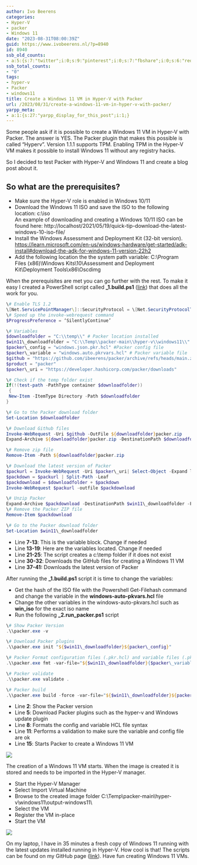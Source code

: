 ```yaml
---
author: Ivo Beerens
categories:
- Hyper-V
- packer
- Windows 11
date: "2023-08-31T08:00:39Z"
guid: https://www.ivobeerens.nl/?p=8940
id: 8940
ssb_old_counts:
- a:5:{s:7:"twitter";i:0;s:9:"pinterest";i:0;s:7:"fbshare";i:0;s:6:"reddit";i:0;s:6:"tumblr";N;}
ssb_total_counts:
- "0"
tags:
- hyper-v
- Packer
- windows11
title: Create a Windows 11 VM in Hyper-V with Packer
url: /2023/08/31/create-a-windows-11-vm-in-hyper-v-with-packer/
yarpp_meta:
- a:1:{s:27:"yarpp_display_for_this_post";i:1;}
---
```


Some people ask if it is possible to create a Windows 11 VM in Hyper-V with Packer. The answer is YES. The Packer plugin that makes this possible is called “Hyperv”. Version 1.1.1 supports TPM. Enabling TPM in the Hyper-V VM makes it possible to install Windows 11 without any registry hacks.

So I decided to test Packer with Hyper-V and Windows 11 and create a blog post about it.

## So what are the prerequisites?

- Make sure the Hyper-V role is enabled in Windows 10/11
- Download the Windows 11 ISO and save the ISO to the following location: c:\\iso  
    An example of downloading and creating a Windows 10/11 ISO can be found here: http://localhost/2021/05/19/quick-tip-download-the-latest-windows-10-iso-file/
- Install the Windows Assessment and Deployment Kit (32-bit version). https://learn.microsoft.com/en-us/windows-hardware/get-started/adk-install#download-the-adk-for-windows-11-version-22h2
- Add the following location the the system path variable: C:\\Program Files (x86)\\Windows Kits\\10\\Assessment and Deployment Kit\\Deployment Tools\\x86\\Oscdimg

When the prerequisites are met you can go further with the rest. To make it easy I created a PowerShell script called **\_1.build.ps1** ([link](https://github.com/ibeerens/packer/blob/main/hyper-v/windows11/_1.build.ps1)) that does all the work for you.

```powershell  
\# Enable TLS 1.2  
\[Net.ServicePointManager\]::SecurityProtocol = \[Net.SecurityProtocolType\]::Tls12  
\# Speed up the invoke-webrequest command  
$ProgressPreference = ‘SilentlyContinue’

\# Variables  
$downloadfolder = "C:\\temp\\" # Packer location installed  
$win11\_downloadfolder = "C:\\Temp\\packer-main\\hyper-v\\windows11\\"  
$packer\_config = "windows.json.pkr.hcl" #Packer config file  
$packer\_variable = "windows.auto.pkrvars.hcl" # Packer variable file  
$github = "https://github.com/ibeerens/packer/archive/refs/heads/main.zip"  
$product = "packer"  
$packer\_uri = "https://developer.hashicorp.com/packer/downloads"

\# Check if the temp folder exist  
If(!(test-path -PathType container $downloadfolder))  
 {  
 New-Item -ItemType Directory -Path $downloadfolder  
}

\# Go to the Packer download folder  
Set-Location $downloadfolder

\# Download Github files  
Invoke-WebRequest -Uri $github -OutFile ${downloadfolder}packer.zip  
Expand-Archive ${downloadfolder}packer.zip -DestinationPath $downloadfolder -Force

\# Remove zip file  
Remove-Item -Path ${downloadfolder}packer.zip

\# Download the latest version of Packer  
$packurl = Invoke-WebRequest -Uri $packer\_uri| Select-Object -Expand links | Where-Object href -match "//releases\\.hashicorp\\.com/$product/\\d.\*/$product\_.\*\_windows\_amd64\\.zip$" | Select-Object -Expand href  
$packdown = $packurl | Split-Path -Leaf  
$packdownload = $downloadfolder + $packdown  
Invoke-WebRequest $packurl -outfile $packdownload

\# Unzip Packer  
Expand-Archive $packdownload -DestinationPath $win11\_downloadfolder -Force  
\# Remove the Packer ZIP file  
Remove-Item $packdownload

\# Go to the Packer download folder  
Set-Location $win11\_downloadfolder

```

- Line **7-13**: This is the variable block. Change if needed
- Line **13-19**: Here are the variables located. Change if needed
- Line **21-25**: The script creates a c:\\temp folder if it does not exist
- Line **30-32**: Downloads the GitHub files for creating a Windows 11 VM
- Line **37-41:** Downloads the latest version of Packer

After running the **\_1.build.ps1** script it is time to change the variables:

- Get the hash of the ISO file with the Powershell Get-Filehash command and change the variable in the **windows-auto-pkvars.hcl** file
- Change the other variables in the windows-auto-pkvars.hcl such as **win\_iso** for the exact iso name
- Run the following **\_2.run\_packer.ps1** script

```powershell  
\# Show Packer Version  
.\\packer.exe -v

\# Download Packer plugins  
.\\packer.exe init "${$win11\_downloadfolder}${packer\_config}"

\# Packer Format configuration files (.pkr.hcl) and variable files (.pkrvars.hcl) are updated.  
.\\packer.exe fmt -var-file="${$win11\_downloadfolder}{$packer\_variable}" "${$win11\_downloadfolder}${packer\_config}"

\# Packer validate  
.\\packer.exe validate .

\# Packer build  
.\\packer.exe build -force -var-file="${$win11\_downloadfolder}${packer\_variable}" "${$win11\_downloadfolder}${packer\_config}"  
```

- Line **2**: Show the Packer version
- Line **5**: Download Packer plugins such as the hyper-v and Windows update plugin
- Line **8**: Formats the config and variable HCL file syntax
- Line **11**: Performs a validation to make sure the variable and config file are ok
- Line **15**: Starts Packer to create a Windows 11 VM

![](http://localhost/wp-content/uploads/2023/08/install-1024x854.png)

The creation of a Windows 11 VM starts. When the image is created it is stored and needs to be imported in the Hyper-V manager.

- Start the Hyper-V Manager
- Select Import Virtual Machine
- Browse to the created image folder C:\\Temp\\packer-main\\hyper-v\\windows11\\output-windows11\\
- Select the VM
- Register the VM in-place
- Start the VM

![](http://localhost/wp-content/uploads/2023/08/win11-1024x854.jpg)

On my laptop, I have in 35 minutes a fresh copy of Windows 11 running with the latest updates installed running in Hyper-V. How cool is that! The scripts can be found on my GitHub page ([link](https://github.com/ibeerens/packer/tree/main/hyper-v/windows11)). Have fun creating Windows 11 VMs.
